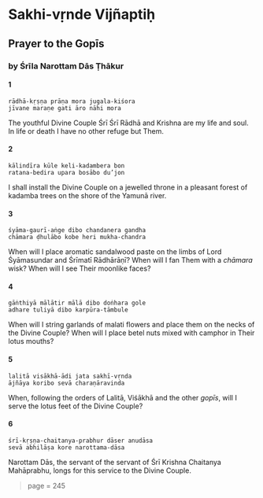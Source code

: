 # Sakhi-vṛnde Vijñaptiḥ

## Prayer to the Gopīs

### by Śrīla Narottam Dās Ṭhākur

#### 1

    rādhā-kṛṣṇa prāṇa mora jugala-kiśora
    jīvane maraṇe gati āro nāhi mora

The youthful Divine Couple Śrī Śrī Rādhā and Krishna are my life and soul. In life or death I have no other refuge but Them.

#### 2

    kālindīra kūle keli-kadambera bon
    ratana-bedira upara bosābo du’jon

I shall install the Divine Couple on a jewelled throne in a pleasant forest of kadamba trees on the shore of the Yamunā river.

#### 3

    śyāma-gaurī-aṅge dibo chandanera gandha
    chāmara ḍhulābo kobe heri mukha-chandra

When will I place aromatic sandalwood paste on the limbs of Lord Śyāmasundar and Śrīmatī Rādhārāṇī? When will I fan Them with a *chāmara* wisk? When will I see Their moonlike faces?

#### 4

    gāṅthiyā mālātir mālā dibo doṅhara gole
    adhare tuliyā dibo karpūra-tāmbule

When will I string garlands of malati flowers and place them on the necks of the Divine Couple? When will I place betel nuts mixed with camphor in Their lotus mouths?

#### 5

    lalitā visākhā-ādi jata sakhī-vṛnda
    ājñāya koribo sevā charaṇāravinda

When, following the orders of Lalitā, Viśākhā and the other *gopīs*, will I serve the lotus feet of the Divine Couple?

#### 6

    śrī-kṛṣṇa-chaitanya-prabhur dāser anudāsa
    sevā abhilāṣa kore narottama-dāsa

Narottam Dās, the servant of the servant of Śrī Krishna Chaitanya Mahāprabhu, longs for this service to the Divine Couple.


> page = 245